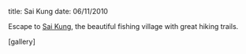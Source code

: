 title: Sai Kung
date: 06/11/2010

Escape to [Sai Kung][1], the beautiful fishing village with great hiking trails.

[gallery]

  [1]: https://secure.wikimedia.org/wikipedia/en/wiki/Sai_Kung
